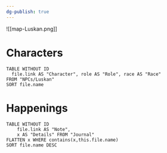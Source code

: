 ```yaml
---
dg-publish: true
---
```

![[map-Luskan.png]]

# Characters

```dataview 
TABLE WITHOUT ID
  file.link AS "Character", role AS "Role", race AS "Race"
FROM "NPCs/Luskan"
SORT file.name
```

# Happenings
```dataview
TABLE WITHOUT ID
	file.link AS "Note", 
	x AS "Details" FROM "Journal"
FLATTEN x WHERE contains(x,this.file.name) 
SORT file.name DESC
```

